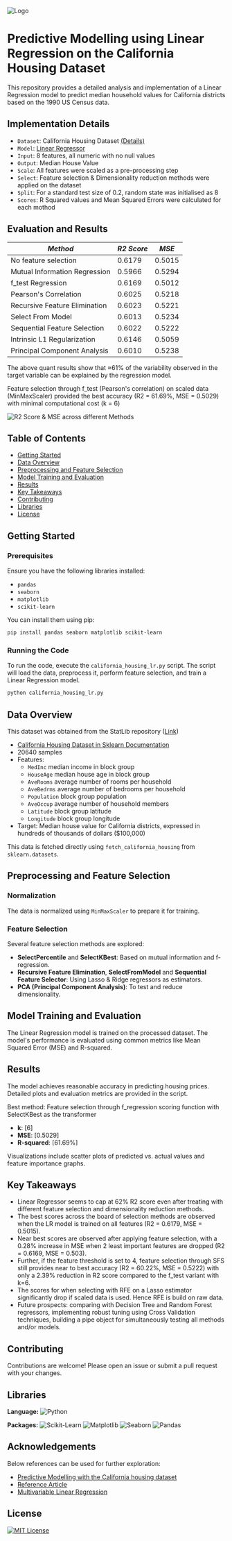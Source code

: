 ![Logo](https://github.com/tree-shrew/regression-california-housing/blob/main/Bivariate%20Analysis.png)


# Predictive Modelling using Linear Regression on the California Housing Dataset

This repository provides a detailed analysis and implementation of a Linear Regression model to predict median household values for California districts based on the 1990 US Census data.


## Implementation Details

- `Dataset`: California Housing Dataset [(Details)](https://github.com/tree-shrew/regression-california-housing#dataset-details)
- `Model`: [Linear Regressor](https://scikit-learn.org/stable/modules/generated/sklearn.linear_model.LinearRegression.html)
- `Input`: 8 features, all numeric with no null values
- `Output`: Median House Value
- `Scale`: All features were scaled as a pre-processing step
- `Select`: Feature selection & Dimensionality reduction methods were applied on the dataset
- `Split`: For a standard test size of 0.2, random state was initialised as 8
- `Scores`: R Squared values and Mean Squared Errors were calculated for each mothod


## Evaluation and Results


| *Method*                       | *R2 Score*    | *MSE*        |
| ------------------------------ | ------------- | ------------ |
| No feature selection           | 0.6179        | 0.5015       |
| Mutual Information Regression  | 0.5966        | 0.5294       |
| f_test Regression              | 0.6169        | 0.5012       |
| Pearson's Correlation          | 0.6025        | 0.5218       |
| Recursive Feature Elimination  | 0.6023        | 0.5221       |
| Select From Model              | 0.6013        | 0.5234       |
| Sequential Feature Selection   | 0.6022        | 0.5222       |
| Intrinsic L1 Regularization    | 0.6146        | 0.5059       |
| Principal Component Analysis   | 0.6010        | 0.5238       |

The above quant results show that ≈61% of the variability observed in the target variable can be explained by the regression model. 

Feature selection through f_test (Pearson's correlation) on scaled data (MinMaxScaler) provided the best accuracy (R2 = 61.69%, MSE = 0.5029) with minimal computational cost (k = 6)

![R2 Score & MSE across different Methods](https://github.com/tree-shrew/regression-california-housing/blob/main/R2%20%26%20MSE%20across%20methods.png)


## Table of Contents

- [Getting Started](#getting-started)
- [Data Overview](#data-overview)
- [Preprocessing and Feature Selection](#preprocessing-and-feature-selection)
- [Model Training and Evaluation](#model-training-and-evaluation)
- [Results](#results)
- [Key Takeaways](#key-takeaways)
- [Contributing](#contributing)
- [Libraries](#libraries)
- [License](#license)


## Getting Started

### Prerequisites

Ensure you have the following libraries installed:

- `pandas`
- `seaborn`
- `matplotlib`
- `scikit-learn`

You can install them using pip:

```bash
pip install pandas seaborn matplotlib scikit-learn
```

### Running the Code

To run the code, execute the `california_housing_lr.py` script. The script will load the data, preprocess it, perform feature selection, and train a Linear Regression model. 

```bash
python california_housing_lr.py
```

## Data Overview

This dataset was obtained from the StatLib repository ([Link](https://www.dcc.fc.up.pt/~ltorgo/Regression/cal_housing.html))

- [California Housing Dataset in Sklearn Documentation](https://scikit-learn.org/stable/modules/generated/sklearn.datasets.fetch_california_housing.html)
- 20640 samples
- Features: 
    - `MedInc` median income in block group
    - `HouseAge` median house age in block group
    - `AveRooms` average number of rooms per household
    - `AveBedrms` average number of bedrooms per household
    - `Population` block group population
    - `AveOccup` average number of household members
    - `Latitude` block group latitude
    - `Longitude` block group longitude
- Target: Median house value for California districts, expressed in hundreds of thousands of dollars ($100,000)

This data is fetched directly using `fetch_california_housing` from `sklearn.datasets`.


## Preprocessing and Feature Selection

### Normalization

The data is normalized using `MinMaxScaler` to prepare it for training.

### Feature Selection

Several feature selection methods are explored:
- **SelectPercentile** and **SelectKBest**: Based on mutual information and f-regression.
- **Recursive Feature Elimination**, **SelectFromModel** and **Sequential Feature Selector**: Using Lasso & Ridge regressors as estimators.
- **PCA (Principal Component Analysis)**: To test and reduce dimensionality.


## Model Training and Evaluation

The Linear Regression model is trained on the processed dataset. The model's performance is evaluated using common metrics like Mean Squared Error (MSE) and R-squared.


## Results

The model achieves reasonable accuracy in predicting housing prices. Detailed plots and evaluation metrics are provided in the script.

Best method: Feature selection through f_regression scoring function with SelectKBest as the transformer
- **k**: [6]
- **MSE**: [0.5029]
- **R-squared**: [61.69%]

Visualizations include scatter plots of predicted vs. actual values and feature importance graphs.


## Key Takeaways

- Linear Regressor seems to cap at 62% R2 score even after treating with different feature selection and dimensionality reduction methods.
- The best scores across the board of selection methods are observed when the LR model is trained on all features (R2 = 0.6179, MSE = 0.5015).
- Near best scores are observed after applying feature selection, with a 0.28% increase in MSE when 2 least important features are dropped (R2 = 0.6169, MSE = 0.503).
- Further, if the feature threshold is set to 4, feature selection through SFS still provides near to best accuracy (R2 = 60.22%, MSE = 0.5222) with only a 2.39% reduction in R2 score compared to the f_test variant with k=6.
- The scores for when selecting with RFE on a Lasso estimator significantly drop if scaled data is used. Hence RFE is build on raw data.
- Future prospects: comparing with Decision Tree and Random Forest regressors, implementing robust tuning using Cross Validation techniques, building a pipe object for simultaneously testing all methods and/or models.


## Contributing

Contributions are welcome! Please open an issue or submit a pull request with your changes.


## Libraries 

**Language:** ![Python](https://img.shields.io/badge/-Python-43B02A?style=flat&logo=python&logoColor=white)

**Packages:** ![Scikit-Learn](https://img.shields.io/badge/-Scikit%20Learn-F7931E?style=flat&logo=scikit-learn&logoColor=white)
![Matplotlib](https://img.shields.io/badge/-Matplotlib-F05032?style=flat&logo=matplotlib&logoColor=white)
![Seaborn](https://img.shields.io/badge/-Seaborn-3776AB?style=flat&logo=seaborn&logoColor=white)
![Pandas](https://img.shields.io/badge/-Pandas-150458?style=flat&logo=pandas&logoColor=white)


## Acknowledgements

Below references can be used for further exploration: 

 - [Predictive Modelling with the California housing dataset](https://inria.github.io/scikit-learn-mooc/python_scripts/datasets_california_housing.html)
 - [Reference Article](https://medium.com/@basumatary18/implementing-linear-regression-on-california-housing-dataset-378e14e421b7)
 - [Multivariable Linear Regression](https://bookdown.org/ripberjt/labbook/multivariable-linear-regression.html)


## License

[![MIT License](https://img.shields.io/badge/License-MIT-green.svg)](https://choosealicense.com/licenses/mit/)
